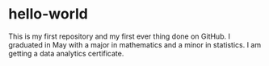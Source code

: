 # hello-world
This is my first repository and my first ever thing done on GitHub.
I graduated in May with a major in mathematics and a minor in statistics. I am getting a data analytics certificate. 
